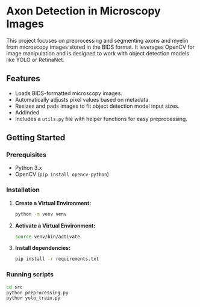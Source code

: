 # Axon Detection in Microscopy Images

This project focuses on preprocessing and segmenting axons and myelin from microscopy images stored in the BIDS format. It leverages OpenCV for image manipulation and is designed to work with object detection models like YOLO or RetinaNet.

## Features

* Loads BIDS-formatted microscopy images.
* Automatically adjusts pixel values based on metadata.
* Resizes and pads images to fit object detection model input sizes.
* Addinded
* Includes a `utils.py` file with helper functions for easy preprocessing.

## Getting Started

### Prerequisites

* Python 3.x
* OpenCV (`pip install opencv-python`)

### Installation

1. **Create a Virtual Environment:**

   ```bash
   python -m venv venv
   
2. **Activate a Virtual Environment:**

   ```bash
   source venv/bin/activate
   
3. **Install dependencies:**
   ```bash
   pip install -r requirements.txt

### Running scripts
   ```bash
   cd src
   python preprocessing.py
   python yolo_train.py

